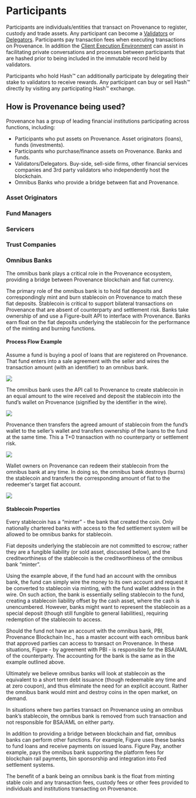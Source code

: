 # Participants

Participants are individuals/entities that transact on Provenance to register, custody and trade assets. Any participant can become a [Validators](validator/) or [Delegators](delegator.md). Participants pay transaction fees when executing transactions on Provenance. In addition the [Client Execution Environment](../../p8e/overview.md) can assist in facilitating private conversations and processes between participants that are hashed prior to being included in the immutable record held by validators. 

Participants who hold Hash™ can additionally participate by delegating their stake to validators to receive rewards. Any participant can buy or sell Hash™ directly by visiting any participating Hash™ exchange.

## How is Provenance being used?

Provenance has a group of leading financial institutions participating across functions, including:

* Participants who put assets on Provenance.  Asset originators \(loans\), funds \(investments\).
* Participants who purchase/finance assets on Provenance. Banks and funds.
* Validators/Delegators. Buy-side, sell-side firms, other financial services companies and 3rd party validators who independently host the blockchain.
* Omnibus Banks who provide a bridge between fiat and Provenance.

### Asset Originators



### Fund Managers



### Servicers



### Trust Companies



### Omnibus Banks

The omnibus bank plays a critical role in the Provenance ecosystem, providing a bridge between Provenance blockchain and fiat currency.  


The primary role of the omnibus bank is to hold fiat deposits and correspondingly mint and burn stablecoin on Provenance to match these fiat deposits.  Stablecoin is critical to support bilateral transactions on Provenance that are absent of counterparty and settlement risk.  Banks take ownership of and use a Figure-built API to interface with Provenance.  Banks earn float on the fiat deposits underlying the stablecoin for the performance of the minting and burning functions.

#### Process Flow Example 

Assume a fund is buying a pool of loans that are registered on Provenance.  That fund enters into a sale agreement with the seller and wires the transaction amount \(with an identifier\) to an omnibus bank.    


![](https://docs.google.com/drawings/u/0/d/sA7v3GySypCWB8E_aSyiXGg/image?w=387&h=158&rev=207&ac=1&parent=1lpx6RArx9WXNzk5jVSbPAbcadNhgnvlo9AF02A_3EHQ)

The omnibus bank uses the API call to Provenance to create stablecoin in an equal amount to the wire received and deposit the stablecoin into the fund’s wallet on Provenance \(signified by the identifier in the wire\).   
  


![](https://docs.google.com/drawings/u/0/d/sbT_DZsD81saQ57NESxBLsg/image?w=376&h=104&rev=148&ac=1&parent=1lpx6RArx9WXNzk5jVSbPAbcadNhgnvlo9AF02A_3EHQ)

Provenance then transfers the agreed amount of stablecoin from the fund’s wallet to the seller’s wallet and transfers ownership of the loans to the fund at the same time.  This a T+0 transaction with no counterparty or settlement risk.  


![](https://docs.google.com/drawings/u/0/d/sHyOEDrgDqNw5A_pIBz0Oqg/image?w=387&h=202&rev=229&ac=1&parent=1lpx6RArx9WXNzk5jVSbPAbcadNhgnvlo9AF02A_3EHQ)

Wallet owners on Provenance can redeem their stablecoin from the omnibus bank at any time.  In doing so, the omnibus bank destroys \(burns\) the stablecoin and transfers the corresponding amount of fiat to the redeemer's target fiat account.    


![](https://docs.google.com/drawings/u/0/d/sYxndxCeZup-yIgrdLq8Gnw/image?w=376&h=150&rev=124&ac=1&parent=1lpx6RArx9WXNzk5jVSbPAbcadNhgnvlo9AF02A_3EHQ)

#### Stablecoin Properties  

Every stablecoin has a “minter” - the bank that created the coin.  Only nationally chartered banks with access to the fed settlement system will be allowed to be omnibus banks for stablecoin.      


Fiat deposits underlying the stablecoin are not committed to escrow; rather they are a fungible liability \(or sold asset, discussed below\), and the creditworthiness of the stablecoin is the creditworthiness of the omnibus bank “minter”.    


Using the example above, if the fund had an account with the omnibus bank, the fund can simply wire the money to its own account and request it be converted to stablecoin via minting, with the fund wallet address in the wire.  On such action, the bank is essentially selling stablecoin to the fund, creating a stablecoin liability offset by the cash asset, where the cash is unencumbered.  However, banks might want to represent the stablecoin as a special deposit \(though still fungible to general liabilities\), requiring redemption of the stablecoin to access.  


Should the fund not have an account with the omnibus bank, PBI, Provenance Blockchain Inc., has a master account with each omnibus bank that approved parties can access to transact on Provenance.  In these situations, Figure - by agreement with PBI - is responsible for the BSA/AML of the counterparty.  The accounting for the bank is the same as in the example outlined above.  


Ultimately we believe omnibus banks will look at stablecoin as the equivalent to a short term debt issuance \(though redeemable any time and at zero coupon\), and thus eliminate the need for an explicit account.  Rather the omnibus bank would mint and destroy coins in the open market, on demand.  


In situations where two parties transact on Provenance using an omnibus bank’s stablecoin, the omnibus bank is removed from such transaction and not responsible for BSA/AML on either party.  


In addition to providing a bridge between blockchain and fiat, omnibus banks can perform other functions.  For example, Figure uses these banks to fund loans and receive payments on issued loans.  Figure Pay, another example, pays the omnibus bank supporting the platform fees for blockchain rail payments, bin sponsorship and integration into Fed settlement systems.  


The benefit of a bank being an omnibus bank is the float from minting stable coin and any transaction fees, custody fees or other fees provided to individuals and institutions transacting on Provenance.    
  


